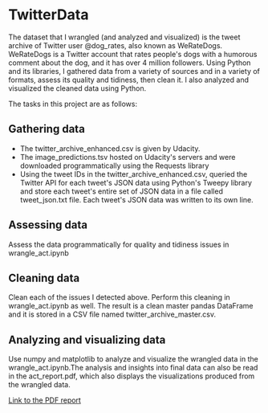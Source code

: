 # TwitterData

The dataset that I wrangled (and analyzed and visualized) is the tweet archive of Twitter user @dog_rates, also known as WeRateDogs. WeRateDogs is a Twitter account that rates people's dogs with a humorous comment about the dog, and it has over 4 million followers.
Using Python and its libraries, I gathered data from a variety of sources and in a variety of formats, assess its quality and tidiness, then clean it. I also analyzed and visualized the cleaned data using Python.


The tasks in this project are as follows:

## Gathering data
* The twitter_archive_enhanced.csv is given by Udacity.
* The image_predictions.tsv hosted on Udacity's servers and were downloaded programmatically using the Requests library
* Using the tweet IDs in the twitter_archive_enhanced.csv, queried the Twitter API for each tweet's JSON data using Python's Tweepy library and store each tweet's entire set of JSON data in a file called tweet_json.txt file. Each tweet's JSON data was written to its own line. 

## Assessing data
Assess the data programmatically for quality and tidiness issues in wrangle_act.ipynb

## Cleaning data
Clean each of the issues I detected above. Perform this cleaning in wrangle_act.ipynb as well. The result is a clean master pandas DataFrame and it is stored in a CSV file named twitter_archive_master.csv.

## Analyzing and visualizing data
Use numpy and matplotlib to analyze and visualize the wrangled data in the wrangle_act.ipynb.The analysis and insights into final data can also be read in the act_report.pdf, which also displays the visualizations produced from the wrangled data. 

[Link to the PDF report](https://github.com/EntingHsiao/TwitterData/blob/master/act_report.pdf)

